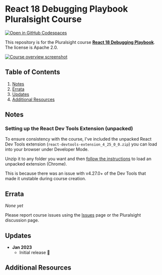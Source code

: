 # React 18 Debugging Playbook Pluralsight Course

[![Open in GitHub Codespaces](https://github.com/codespaces/badge.svg)](https://codespaces.new/kamranayub/pluralsight-course-react-debugging)

This repository is for the Pluralsight course **[React 18 Debugging Playbook]($COURSE_LINK$)**. The license is Apache 2.0.

[![Course overview screenshot]($COURSE_HERO_IMAGE$)]($COURSE_LINK$)


## Table of Contents

1. [Notes](#notes)
1. [Errata](#errata)
1. [Updates](#updates)
1. [Additional Resources](#additional-resources)

## Notes

### Setting up the React Dev Tools Extension (unpacked)

To ensure consistency with the course, I've included the unpacked
React Dev Tools extension (`react-devtools-extension_4_25_0_0.zip`)
you can load into your browser under Developer Mode.

Unzip it to any folder you want and then [follow the instructions](https://www.youtube.com/watch?v=dhaGRJvJAII) to load an unpacked extension (Chrome).

This is because there was an issue with v4.27.0+ of the Dev Tools
that made it unstable during course creation.

## Errata

*None yet*

Please report course issues using the [Issues](issues) page or the Pluralsight discussion page.

## Updates

- **Jan 2023**
  - Initial release 🎉

## Additional Resources
